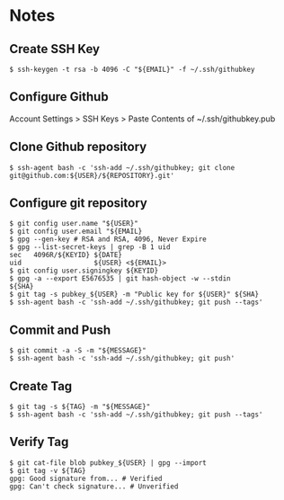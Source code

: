 # Notes

## Create SSH Key

    $ ssh-keygen -t rsa -b 4096 -C "${EMAIL}" -f ~/.ssh/githubkey

## Configure Github

Account Settings > SSH Keys > Paste Contents of ~/.ssh/githubkey.pub

## Clone Github repository

    $ ssh-agent bash -c 'ssh-add ~/.ssh/githubkey; git clone git@github.com:${USER}/${REPOSITORY}.git'

## Configure git repository

    $ git config user.name "${USER}"
    $ git config user.email "${EMAIL}
    $ gpg --gen-key # RSA and RSA, 4096, Never Expire
    $ gpg --list-secret-keys | grep -B 1 uid
    sec   4096R/${KEYID} ${DATE}
    uid                  ${USER} <${EMAIL}>
    $ git config user.signingkey ${KEYID}
    $ gpg -a --export E5676535 | git hash-object -w --stdin
    ${SHA}
    $ git tag -s pubkey_${USER} -m "Public key for ${USER}" ${SHA}
    $ ssh-agent bash -c 'ssh-add ~/.ssh/githubkey; git push --tags'

## Commit and Push

    $ git commit -a -S -m "${MESSAGE}"
    $ ssh-agent bash -c 'ssh-add ~/.ssh/githubkey; git push'

## Create Tag

    $ git tag -s ${TAG} -m "${MESSAGE}"
    $ ssh-agent bash -c 'ssh-add ~/.ssh/githubkey; git push --tags'

## Verify Tag

    $ git cat-file blob pubkey_${USER} | gpg --import
    $ git tag -v ${TAG}
    gpg: Good signature from... # Verified
    gpg: Can't check signature... # Unverified
